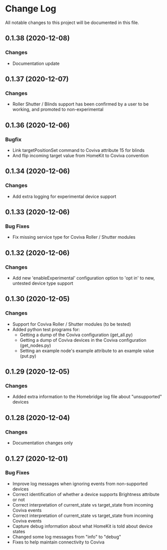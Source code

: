 # Change Log

All notable changes to this project will be documented in this file.

## 0.1.38 (2020-12-08)

### Changes

* Documentation update

## 0.1.37 (2020-12-07)

### Changes

* Roller Shutter / Blinds support has been confirmed by a user to be working, and promoted to non-experimental

## 0.1.36 (2020-12-06)

### Bugfix

* Link targetPositionSet command to Coviva attribute 15 for blinds
* And flip incoming target value from HomeKit to Coviva convention

## 0.1.34 (2020-12-06)

### Changes

* Add extra logging for experimental device support

## 0.1.33 (2020-12-06)

### Bug Fixes

* Fix missing service type for Coviva Roller / Shutter modules

## 0.1.32 (2020-12-06)

### Changes

* Add new 'enableExperimental' configuration option to 'opt in' to new, untested device type support

## 0.1.30 (2020-12-05)

### Changes

* Support for Coviva Roller / Shutter modules (to be tested)
* Added python test programs for:
  * Getting a dump of the Coviva configuration (get_all.py)
  * Getting a dump of Coviva devices in the Coviva configuration (get_nodes.py)
  * Setting an example node's example attribute to an example value (put.py)

## 0.1.29 (2020-12-05)

### Changes

* Added extra information to the Homebridge log file about "unsupported" devices

## 0.1.28 (2020-12-04)

### Changes

* Documentation changes only

## 0.1.27 (2020-12-01)

### Bug Fixes

* Improve log messages when ignoring events from non-supported devices
* Correct identification of whether a device supports Brightness attribute or not
* Correct interpretation of current_state vs target_state from incoming Coviva events
* Correct interpretation of current_state vs target_state from incoming Coviva events
* Capture debug information about what HomeKit is told about device states
* Changed some log messages from "info" to "debug"
* Fixes to help maintain connectivity to Coviva


